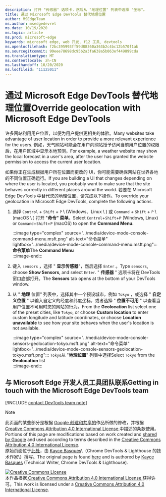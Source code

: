 ```yaml
---
description: 打开 "传感器" 选项卡，然后从 "地理位置" 列表中选择 "坐标"。
title: 通过 Microsoft Edge DevTools 替代地理位置
author: MSEdgeTeam
ms.author: msedgedevrel
ms.date: 10/19/2020
ms.topic: article
ms.prod: microsoft-edge
keywords: microsoft edge, web 开发, f12 工具, devtools
ms.openlocfilehash: f2bc395993ff59d88360a363b2c4bc12b570f1ab
ms.sourcegitcommit: 99eee78698dc95b2a3fa638a5b063ef449899cda
ms.translationtype: MT
ms.contentlocale: zh-CN
ms.lasthandoff: 10/20/2020
ms.locfileid: "11125011"
---
```

<!-- Copyright Kayce Basques 

   Licensed under the Apache License, Version 2.0 (the "License");
   you may not use this file except in compliance with the License.
   You may obtain a copy of the License at

       https://www.apache.org/licenses/LICENSE-2.0

   Unless required by applicable law or agreed to in writing, software
   distributed under the License is distributed on an "AS IS" BASIS,
   WITHOUT WARRANTIES OR CONDITIONS OF ANY KIND, either express or implied.
   See the License for the specific language governing permissions and
   limitations under the License.  -->

# <span data-ttu-id="95575-104">通过 Microsoft Edge DevTools 替代地理位置</span><span class="sxs-lookup"><span data-stu-id="95575-104">Override geolocation with Microsoft Edge DevTools</span></span>  

<span data-ttu-id="95575-105">许多网站利用用户位置，以便为用户提供更相关的体验。</span><span class="sxs-lookup"><span data-stu-id="95575-105">Many websites take advantage of user location in order to provide a more relevant experience for the users.</span></span>  <span data-ttu-id="95575-106">例如，天气网站可能会在用户向网站授予访问当前用户位置的权限后，在用户区域中显示本地预测。</span><span class="sxs-lookup"><span data-stu-id="95575-106">For example, a weather website may show the local forecast in a user's area, after the user has granted the website permission to access the current user location.</span></span>  

<!--todo: add link to user location section when available -->  

<span data-ttu-id="95575-107">如果你正在生成根据用户所在位置而更改的 UI，你可能需要确保网站在世界各地的不同位置正确运行。</span><span class="sxs-lookup"><span data-stu-id="95575-107">If you are building a UI that changes depending on where the user is located, you probably want to make sure that the site behaves correctly in different places around the world.</span></span>  <span data-ttu-id="95575-108">若要在 Microsoft Edge DevTools 中替代您的地理位置，请完成以下操作。</span><span class="sxs-lookup"><span data-stu-id="95575-108">To override your geolocation in Microsoft Edge DevTools, complete the following actions.</span></span>  

1.  <span data-ttu-id="95575-109">选择 `Control` + `Shift` + `P` \ (Windows、Linux \ ) 或 `Command` + `Shift` + `P` \ (macOS \ ) 打开 "**命令" 菜单**。</span><span class="sxs-lookup"><span data-stu-id="95575-109">Select `Control`+`Shift`+`P` \(Windows, Linux\) or `Command`+`Shift`+`P` \(macOS\) to open the **Command Menu**.</span></span>  
    
    :::image type="complex" source="../media/device-mode-console-command-menu.msft.png" alt-text="命令菜单" lightbox="../media/device-mode-console-command-menu.msft.png":::
       <span data-ttu-id="95575-111">**命令菜单**</span><span class="sxs-lookup"><span data-stu-id="95575-111">The **Command Menu**</span></span>  
    :::image-end:::  
    
1.  <span data-ttu-id="95575-112">键入 `sensors` ，选择 " **显示传感器**"，然后选择 `Enter` 。</span><span class="sxs-lookup"><span data-stu-id="95575-112">Type `sensors`, choose **Show Sensors**, and select `Enter`.</span></span>  <span data-ttu-id="95575-113">" **传感器** " 选项卡将在 DevTools 窗口底部打开。</span><span class="sxs-lookup"><span data-stu-id="95575-113">The **Sensors** tab opens at the bottom of your DevTools window.</span></span>  
1.  <span data-ttu-id="95575-114">从 " **地理** 位置" 列表中，选择其中一个预设城市，例如 `Tokyo` ，或选择 " **自定义位置** " 以输入自定义的经度和纬度坐标，或者选择 " **位置不可用** " 以查看当用户位置不可用时您的网站的行为。</span><span class="sxs-lookup"><span data-stu-id="95575-114">From the **Geolocation** list select one of the preset cities, like `Tokyo`, or choose **Custom location** to enter custom longitude and latitude coordinates, or choose **Location unavailable** to see how your site behaves when the user's location is not available.</span></span>  
    
    :::image type="complex" source="../media/device-mode-console-sensors-geolocation-tokyo.msft.png" alt-text="命令菜单" lightbox="../media/device-mode-console-sensors-geolocation-tokyo.msft.png":::
       <span data-ttu-id="95575-116">`Tokyo`从 "**地理位置**" 列表中选择</span><span class="sxs-lookup"><span data-stu-id="95575-116">Select `Tokyo` from the **Geolocation** list</span></span>  
    :::image-end:::  
    
## <span data-ttu-id="95575-117">与 Microsoft Edge 开发人员工具团队联系</span><span class="sxs-lookup"><span data-stu-id="95575-117">Getting in touch with the Microsoft Edge DevTools team</span></span>

[!INCLUDE [contact DevTools team note](../includes/contact-devtools-team-note.md)]  

<!-- links -->  

<!--[WebFundamentalsNativeHardwareUserLocationIndex]: /web/fundamentals/native-hardware/user-location/index "User Location"  -->  

> [!NOTE]
> <span data-ttu-id="95575-118">此页面的某些部分是根据 [Google 创建和共享的][GoogleSitePolicies]作品所做的修改，并根据[ Creative Commons Attribution 4.0 International License ][CCA4IL]中描述的条款使用。</span><span class="sxs-lookup"><span data-stu-id="95575-118">Portions of this page are modifications based on work created and [shared by Google][GoogleSitePolicies] and used according to terms described in the [Creative Commons Attribution 4.0 International License][CCA4IL].</span></span>  
> <span data-ttu-id="95575-119">原始页面位于[此处](https://developers.google.com/web/tools/chrome-devtools/device-mode/geolocation)，由 [Kayce Basques][KayceBasques]\（Chrome DevTools \& Lighthouse 的技术作家\）撰写。</span><span class="sxs-lookup"><span data-stu-id="95575-119">The original page is found [here](https://developers.google.com/web/tools/chrome-devtools/device-mode/geolocation) and is authored by [Kayce Basques][KayceBasques] \(Technical Writer, Chrome DevTools \& Lighthouse\).</span></span>  

[![Creative Commons License][CCby4Image]][CCA4IL]  
<span data-ttu-id="95575-121">本作品根据[ Creative Commons Attribution 4.0 International License ][CCA4IL]获得许可。</span><span class="sxs-lookup"><span data-stu-id="95575-121">This work is licensed under a [Creative Commons Attribution 4.0 International License][CCA4IL].</span></span>  

[CCA4IL]: https://creativecommons.org/licenses/by/4.0  
[CCby4Image]: https://i.creativecommons.org/l/by/4.0/88x31.png  
[GoogleSitePolicies]: https://developers.google.com/terms/site-policies  
[KayceBasques]: https://developers.google.com/web/resources/contributors/kaycebasques  
